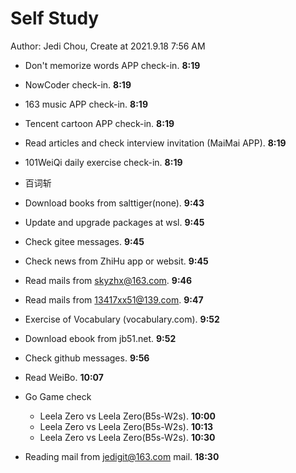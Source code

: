 # Self Study

Author: Jedi Chou, Create at 2021.9.18 7:56 AM

* Don't memorize words APP check-in. **8:19**
* NowCoder check-in. **8:19**
* 163 music APP check-in. **8:19**
* Tencent cartoon APP check-in. **8:19**
* Read articles and check interview invitation (MaiMai APP). **8:19**
* 101WeiQi daily exercise check-in. **8:19**
* 百词斩

* Download books from salttiger(none). **9:43**
* Update and upgrade packages at wsl. **9:45**
* Check gitee messages. **9:45**
* Check news from ZhiHu app or websit. **9:45**
* Read mails from skyzhx@163.com. **9:46**
* Read mails from 13417xx51@139.com. **9:47**
* Exercise of Vocabulary (vocabulary.com). **9:52**
* Download ebook from jb51.net. **9:52**
* Check github messages. **9:56**
* Read WeiBo. **10:07**

* Go Game check
  * Leela Zero vs Leela Zero(B5s-W2s). **10:00**
  * Leela Zero vs Leela Zero(B5s-W2s). **10:13**
  * Leela Zero vs Leela Zero(B5s-W2s). **10:30**
* Reading mail from jedigit@163.com mail. **18:30**
